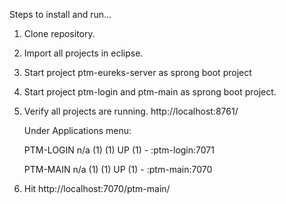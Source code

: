 Steps to install and run...

1. Clone repository.
2. Import all projects in eclipse.
3. Start project ptm-eureks-server as sprong boot project
4. Start project ptm-login and ptm-main as sprong boot project.
5. Verify all projects are running. 
    http://localhost:8761/
    
    Under Applications menu:
    
    PTM-LOGIN	n/a (1)	(1)	UP (1) - <host name>:ptm-login:7071
    
    PTM-MAIN	n/a (1)	(1)	UP (1) - <host name>:ptm-main:7070
    
6. Hit http://localhost:7070/ptm-main/
